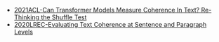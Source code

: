 - [2021ACL-Can Transformer Models Measure Coherence In Text? Re-Thinking the Shuffle Test](https://aclanthology.org/2021.acl-short.134.pdf)
- [2020LREC-Evaluating Text Coherence at Sentence and Paragraph Levels](https://aclanthology.org/2020.lrec-1.210.pdf)
